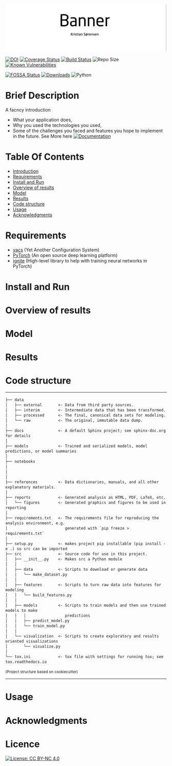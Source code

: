
<p align="center">
  <img src="references/readme_figs/banner.png" width="950" title="Project Banner">
</p>

[![DOI](https://zenodo.org/badge/259046250.svg)](https://zenodo.org/badge/latestdoi/259046250) 
[![Coverage Status](https://coveralls.io/repos/github/Sulstice/global-chem/badge.svg?branch=master)](https://coveralls.io/github/Sulstice/global-chem?branch=master) 
[![Build Status](https://app.travis-ci.com/Sulstice/global-chem.svg?branch=master)](https://app.travis-ci.com/Sulstice/global-chem) 
![Repo Size](https://img.shields.io/github/repo-size/Sulstice/global-chem) 
[![Known Vulnerabilities](https://snyk.io/test/github/aalling93/Deep-Quantile-Regression-Synthetic-Aperture-Radar-Ship-Size//badge.svg)](https://snyk.io/test/github/aalling93/Deep-Quantile-Regression-Synthetic-Aperture-Radar-Ship-Size/)

[![FOSSA Status](https://app.fossa.com/api/projects/git%2Bgithub.com%2FSulstice%2Fglobal-chem.svg?type=shield)](https://app.fossa.com/projects/git%2Bgithub.com%2FSulstice%2Fglobal-chem?ref=badge_shield) 
[![Downloads](https://pepy.tech/badge/global-chem)](https://pepy.tech/project/global-chem)
![Python](https://img.shields.io/badge/python-3.9-blue.svg)

# Brief Description
 <a class="anchor" id="Introduction"></a>
A facncy introduction

- What your application does,
- Why you used the technologies you used,
- Some of the challenges you faced and features you hope to implement in the future.
See More here [![Documentation](https://img.shields.io/badge/GitBook-Docu-lightblue)](https://sulstice.gitbook.io/globalchem-your-chemical-graph-network/)


# Table Of Contents
-  [Introduction](#Introduction)
-  [Requirements](#Requirements)
-  [Install and Run](#Install-and-Run)
-  [Overview of results](#Overview-of-results)
-  [Model](#Model)
-  [Results](#Results)
-  [Code structure](#Code-structure)
-  [Usage](#Usage)
-  [Acknowledgments](#Acknowledgments)

# Requirements
 <a class="anchor" id="Requirements"></a>
- [yacs](https://github.com/rbgirshick/yacs) (Yet Another Configuration System)
- [PyTorch](https://pytorch.org/) (An open source deep learning platform) 
- [ignite](https://github.com/pytorch/ignite) (High-level library to help with training neural networks in PyTorch)

# Install and Run
 <a class="anchor" id="nstall-and-Run"></a>

# Overview of results
 <a class="anchor" id="Overview-of-results"></a>



# Model
 <a class="anchor" id="Model"></a>

# Results
 <a class="anchor" id="Results"></a>


# Code structure
 <a class="anchor" id="Code-structure"></a>


------------
    ├── data
    │   ├── external       <- Data from third party sources.
    │   ├── interim        <- Intermediate data that has been transformed.
    │   ├── processed      <- The final, canonical data sets for modeling.
    │   └── raw            <- The original, immutable data dump.
    │
    ├── docs               <- A default Sphinx project; see sphinx-doc.org for details
    │
    ├── models             <- Trained and serialized models, model predictions, or model summaries
    │
    ├── notebooks         
    │                      
    │                       
    │
    ├── references         <- Data dictionaries, manuals, and all other explanatory materials.
    │
    ├── reports            <- Generated analysis as HTML, PDF, LaTeX, etc.
    │   └── figures        <- Generated graphics and figures to be used in reporting
    │
    ├── requirements.txt   <- The requirements file for reproducing the analysis environment, e.g.
    │                         generated with `pip freeze > requirements.txt`
    │
    ├── setup.py           <- makes project pip installable (pip install -e .) so src can be imported
    ├── src                <- Source code for use in this project.
    │   ├── __init__.py    <- Makes src a Python module
    │   │
    │   ├── data           <- Scripts to download or generate data
    │   │   └── make_dataset.py
    │   │
    │   ├── features       <- Scripts to turn raw data into features for modeling
    │   │   └── build_features.py
    │   │
    │   ├── models         <- Scripts to train models and then use trained models to make
    │   │   │                 predictions
    │   │   ├── predict_model.py
    │   │   └── train_model.py
    │   │
    │   └── visualization  <- Scripts to create exploratory and results oriented visualizations
    │       └── visualize.py
    │
    └── tox.ini            <- tox file with settings for running tox; see tox.readthedocs.io

<p><small>(Project structure based on cookiecutter)</small></p>

--------



# Usage
 <a class="anchor" id="Usage"></a>

# Acknowledgments
 <a class="anchor" id="Acknowledgments"></a>


 # Licence
 [![License: CC BY-NC 4.0](https://licensebuttons.net/l/by-nc/4.0/80x15.png)](https://creativecommons.org/licenses/by-nc/4.0/)

